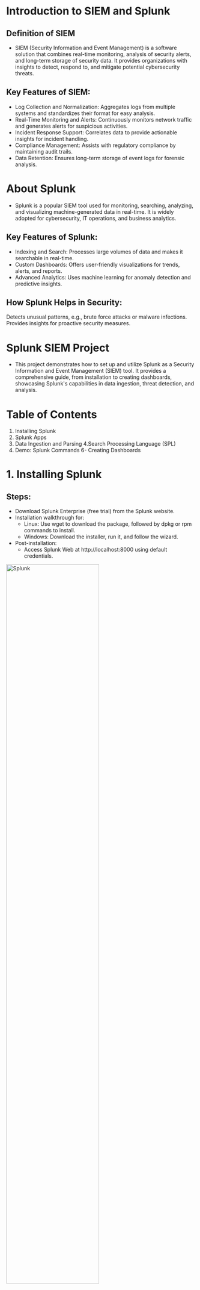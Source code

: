 # Introduction to SIEM and Splunk
## Definition of SIEM
- SIEM (Security Information and Event Management) is a software solution that combines real-time monitoring, analysis of security alerts, and long-term storage of security data. It provides organizations with insights to detect, respond to, and mitigate potential cybersecurity threats.

## Key Features of SIEM:
- Log Collection and Normalization: Aggregates logs from multiple systems and standardizes their format for easy analysis.
- Real-Time Monitoring and Alerts: Continuously monitors network traffic and generates alerts for suspicious activities.
- Incident Response Support: Correlates data to provide actionable insights for incident handling.
- Compliance Management: Assists with regulatory compliance by maintaining audit trails.
- Data Retention: Ensures long-term storage of event logs for forensic analysis.


# About Splunk
- Splunk is a popular SIEM tool used for monitoring, searching, analyzing, and visualizing machine-generated data in real-time. It is widely adopted for cybersecurity, IT operations, and business analytics.

## Key Features of Splunk:
- Indexing and Search: Processes large volumes of data and makes it searchable in real-time.
- Custom Dashboards: Offers user-friendly visualizations for trends, alerts, and reports.
- Advanced Analytics: Uses machine learning for anomaly detection and predictive insights.

## How Splunk Helps in Security:
Detects unusual patterns, e.g., brute force attacks or malware infections.
Provides insights for proactive security measures.


# Splunk SIEM Project
- This project demonstrates how to set up and utilize Splunk as a Security Information and Event Management (SIEM) tool. It provides a comprehensive guide, from installation to creating dashboards, showcasing Splunk's capabilities in data ingestion, threat detection, and analysis.

# Table of Contents
1. Installing Splunk
2. Splunk Apps
3. Data Ingestion and Parsing
4.Search Processing Language (SPL)
5. Demo: Splunk Commands
6- Creating Dashboards


# 1. Installing Splunk
## Steps:
- Download Splunk Enterprise (free trial) from the Splunk website.
- Installation walkthrough for:
  - Linux: Use wget to download the package, followed by dpkg or rpm commands to install.
  - Windows: Download the installer, run it, and follow the wizard.
- Post-installation:
  - Access Splunk Web at http://localhost:8000 using default credentials.
 <img src="https://i.imgur.com/ClGZ0Uy.png" height="70%" width="70%" alt="Splunk"/>


## 2. Splunk Apps
- Navigate to Apps → Find more apps on Splunkbase → Install desired apps
- Popular tool Apps for Cybersecurity
  - Security Essential 
  - Splunk Enterprise Security

  IMAGE
## 3. Data Ingestion and Parsing
- Data Sources and Ingestion:
  - Data sources in Splunk include logs, network, application, database, firewall, router, switch, and antivirus data.
  - Splunk collects data via methods like lightweight forwarders, heavy forwarders, or direct upload.
- Data Injection Options:
  - Upload data manually (e.g., drag-and-drop a file).
  - Monitor live instances on specific ports.
  - Use forwarders for continuous data streaming.
-Use Case: Uploading Data:
  - Example: Application team provides 30 days of logs due to suspected DHCP spoofing attack.
  - The file is uploaded, source type defined (e.g., "DHCP logs"), categorized, and saved under the Search and Reporting app.
  - Data becomes searchable in Splunk with source and host fields automatically populated.

- Data Parsing:
  - Parsing involves standardizing data from various sources to enable effective visualization and investigation.
  - Fields are categorized into:
    - Default Fields: Predefined fields provided by Splunk.
    - Interesting Fields: Automatically extracted fields based on metadata.
  - Users can also extract new fields manually, particularly when critical data like source or destination IPs is missing
- Field Extraction Process:
  - Select a log/event to extract fields.
  - Use regular expressions (preferred) or delimiters to define fields.
  - Example: Extract source (SRC IP) and destination IP (DST IP) from DHCP logs.
  - It's best to extract one field at a time for accuracy, especially in real-world scenarios.
- DHCP Parsing Example:
  - DHCP logs often include messages and patterns like the DORA process (Discover, Offer, Request, Acknowledge).
  - Understanding packet details is crucial for accurately extracting and analyzing fields such as IP addresses or DHCP server information.  



## 4. Search Processing Language (SPL)
### Search Processing Language (SPL)

- <b><ins>Search</b></ins>
  - Description: Retriees events from the index
  - For example: Search error
  - Result: It finds all events containing the word " error" 
- <b><ins>Timechart</b></ins>
  - Description: Create a time-based chart of results
  - For example: index=security sourcetype=firewall | timechart count by action
  - Result: It counts firewall actions over time, grouped by the action type.
- <b><ins>Stat</b></ins>
  - Description: Computes aggregate statistic over the events
  - For example: index= security sourcetype=firewall | stats cont by src_ip
  - Result: It counts events grouped by source IP address.




### Advanced Search Commands 

- <b><ins>Eval</b></ins>
  - Description: Calculates an expression and assigns the result to a new field. 
  - For example: Index=security | eval is_internal=if(src_ip LIKE “192.168.%”, “internal”, “external”).
  - Result: It creates a new field is_initernal to classify Ip addresses as internal or external
- <b><ins>transaction</b></ins>
  - Description: Groups events that are related into a single event. 
  - For example: index=secuitty | transaction startswith=”login” endswith=”logout” maxspan=30m 
  - Result: It groups login and logout events into transaction with a maximum span of 30 minutes. 
- <b><ins>Lookup</b></ins>
  - Description: Enriches events with data from external sources. 
  - For example: index=security | lookup geoip ip AS(autonomous system number)  src_ip OUTPUT country 
  - Result: It enrcihes events with geographic information based on the source IP address. 


### Reporting and visualization Commands

- <b><ins>Chart</b></ins>
  - Description: Generates a chart from the result
  - For example: index=security | chart count by src_ip, dest_ip
  - Result: It creates a chart  of event counts grouped by source and destination IP addresses.
- <b><ins>Table</b></ins>
  - Description: Displays result in a table format 
  - For example: index=security | table src_ip, dest_ip, action
  - Result: It displays source IP, destination IP and action in  a table. 
- <b><ins>Dedup</b></ins>
  - Description: Removes duplicate events from the results. . 
  - For example: index=security | dedup src_ip dest_ip
  - Result: It removes duplicates events based on source and destination IP addresses.

# 6. Creating Dashboards
- Steps:
  - Navigate to Dashboards → Create a new dashboard.
  - Add visualizations for:
    - Logon attempts by user.
    - Geographical distribution of access.
  - Example Visualization:
    - Line Chart: Trends over time for failed logins.
    - Heatmap: IP addresses flagged for suspicious activity.

  <img src="https://i.imgur.com/CwoNYEf.png" height="65%" width="65%" alt="Splunk"/>
  <img src="https://i.imgur.com/aDMzAsd.png" height="65%" width="65%" alt="Splunk"/>


# Splunk SIEM Log Analysis Projects
- This repository contains a collection of projects for analyzing various types of logs using Splunk SIEM. Each project provides a structured guide for uploading sample log files, performing analysis, and gaining insights into specific types of log data.

## Projects: 
1. [Analyzing DNS Logs Using Splunk SIEM:](https://github.com/JohnPaulPamintuan/JohnPaulPamintuan/issues/6) 
- This project provides a step-by-step guide for analyzing DNS (Domain Name System) log files using Splunk SIEM. It covers uploading sample log files, extracting relevant fields, analyzing DNS query patterns, detecting anomalies, and monitoring DNS traffic. 

2. [Analyzing HTTP Logs Using Splunk SIEM](https://github.com/JohnPaulPamintuan/JohnPaulPamintuan/issues/7):
 - This project outlines the process of analyzing HTTP (Hypertext Transfer Protocol) log files using Splunk SIEM. It covers uploading sample log files, extracting relevant fields, analyzing HTTP request patterns, detecting anomalies, and monitoring HTTP traffic.
